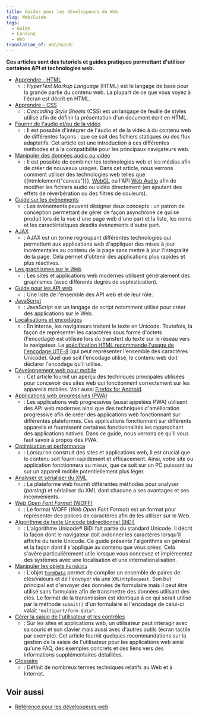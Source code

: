 ```yaml
---
title: Guides pour les développeurs du Web
slug: Web/Guide
tags:
  - Guide
  - Landing
  - Web
translation_of: Web/Guide
---
```


**Ces articles sont des tutoriels et guides pratiques permettant d'utiliser certaines API et technologies web.**

- [Apprendre - HTML](/fr/docs/Apprendre/HTML)
  - : _HyperText Markup Language_ (HTML) est le langage de base pour la grande partie du contenu web. La plupart de ce que vous voyez à l'écran est décrit en HTML.
- [Apprendre - CSS](/fr/docs/Apprendre/CSS)
  - : _Cascading Style Sheets_ (CSS) est un langage de feuille de styles utilisé afin de définir la présentation d'un document écrit en HTML.
- [Fournir de l'audio et/ou de la vidéo](/fr/docs/Web/Guide/Audio_and_video_delivery)
  - : Il est possible d'intégrer de l'audio et de la vidéo à du contenu web de différentes façons : que ce soit des fichiers statiques ou des flux adaptatifs. Cet article est une introduction à ces différentes méthodes et à la compatibilité pour les principaux navigateurs web.
- [Manipuler des données audio ou vidéo](/fr/docs/Web/Guide/Audio_and_video_manipulation)
  - : Il est possible de combiner les technologies web et les médias afin de créer de nouveaux usages. Dans cet article, nous verrons comment utiliser des technologies web telles que {{htmlelement("canvas")}}, [WebGL](/fr/docs/Web/WebGL) ou l'API [Web Audio](/fr/docs/Web/API/Web_Audio_API) afin de modifier les fichiers audio ou vidéo directement (en ajoutant des effets de réverbération ou des filtres de couleurs).
- [Guide sur les évènements](/fr/docs/Web/Guide/Events)
  - : Les évènements peuvent désigner deux concepts : un patron de conception permettant de gérer de façon asynchrone ce qui se produit lors de la vue d'une page web d'une part et la liste, les noms et les caractéristiques desdits évènements d'autre part.
- [AJAX](/fr/docs/Web/Guide/AJAX)
  - : AJAX est un terme regroupant différentes technologies qui permettent aux applications web d'appliquer des mises à jour incrémentales au contenu de la page sans mettre à jour l'intégralité de la page. Cela permet d'obtenir des applications plus rapides et plus réactives.
- [Les graphismes sur le Web](/fr/docs/Web/Guide/Graphics)
  - : Les sites et applications web modernes utilisent généralement des graphismes (avec différents degrés de sophistication).
- [Guide pour les API web](/fr/docs/Web/Guide/API)
  - : Une liste de l'ensemble des API web et de leur rôle.
- [JavaScript](/fr/docs/JavaScript)
  - : JavaScript est un langage de script notamment utilisé pour créer des applications sur le Web.
- [Localisations et encodages](/fr/docs/Localizations_and_character_encodings)
  - : En interne, les navigateurs traitent le texte en Unicode. Toutefois, la façon de représenter les caractères sous forme d'octets (l'encodage) est utilisée lors du transfert du texte sur le réseau vers le navigateur. La [spécification HTML recommande l'usage de l'encodage UTF-8](http://www.whatwg.org/specs/web-apps/current-work/multipage/semantics.html#charset) (qui peut représenter l'ensemble des caractères Unicode). Quel que soit l'encodage utilisé, le contenu web doit déclarer l'encodage qu'il utilise.
- [Développement web pour mobile](/fr/docs/Web/Guide/Mobile)
  - : Cet article fournit un aperçu des techniques principales utilisées pour concevoir des sites web qui fonctionnent correctement sur les appareils mobiles. Voir aussi [Firefox for Android](/fr/docs/Mozilla/Firefox_pour_Android).
- [Applications web progressives (PWA)](/fr/Apps/Progressive#Core_PWA_guides)
  - : Les applications web progressives (aussi appelées PWA) utilisent des API web modernes ainsi que des techniques d'amélioration progressive afin de créer des applications web fonctionnant sur différentes plateformes. Ces applications fonctionnent sur différents appareils et fournissent certaines fonctionnalités les rapprochant des applications natives. Dans ce guide, nous verrons ce qu'il vous faut savoir à propos des PWA.
- [Optimisation et performance](/fr/docs/Web/Guide/Performance)
  - : Lorsqu'on construit des sites et applications web, il est crucial que le contenu soit fourni rapidement et efficacement. Ainsi, votre site ou application fonctionnera au mieux, que ce soit sur un PC puissant ou sur un appareil mobile potentiellement plus léger.
- [Analyser et sérialiser du XML](/fr/docs/Web/Guide/Parsing_and_serializing_XML)
  - : La plateforme web fournit différentes méthodes pour analyser (_parsing_) et sérialiser du XML dont chacune a ses avantages et ses inconvénients.
- [_Web Open Font Format_ (WOFF)](/fr/docs/Web/Guide/WOFF)
  - : Le format WOFF (_Web Open Font Format_) est un format pour représenter des polices de caractères afin de les utiliser sur le Web.
- [Algorithme de texte Unicode bidirectionnel (BiDi)](/fr/docs/Web/Guide/Unicode_Bidrectional_Text_Algorithm)
  - : L'algorithme Unicode® BiDi fait partie du standard Unicode. Il décrit la façon dont le navigateur doit ordonner les caractères lorsqu'il affiche du texte Unicode. Ce guide présente l'algorithme en général et la façon dont il s'applique au contenu que vous créez. Cela s'avère particulièrement utile lorsque vous concevez et implémentez des systèmes avec une localisation et une internationalisation.
- [Manipuler les objets `FormData`](/fr/docs/Web/Guide/Using_FormData_Objects)
  - : L'objet [`FormData`](/fr/docs/Web/API/FormData) permet de compiler un ensemble de paires de clés/valeurs et de l'envoyer via une `XMLHttpRequest`. Son but principal est d'envoyer des données de formulaire mais il peut être utilisé sans formulaire afin de transmettre des données utilisant des clés. Le format de la transmission est identique à ce qui serait utilisé par la méthode `submit()` d'un formulaire si l'encodage de celui-ci valait `"multipart/form-data"`.
- [Gérer la saisie de l'utilisateur et les contrôles](/fr/docs/Web/Guide/User_input_methods)
  - : Sur les sites et applications web, un utilisateur peut interagir avec sa souris et son clavier mais aussi avec d'autres outils (écran tactile par exemple). Cet article fournit quelques recommandations sur la gestion de la saisie de l'utilisateur pour les applications web ainsi qu'une FAQ, des exemples concrets et des liens vers des informations supplémentaires détaillées.
- [Glossaire](/fr/docs/Glossaire)
  - : Définit de nombreux termes techniques relatifs au Web et à Internet.

## Voir aussi

- [Référence pour les développeurs web](/fr/docs/Web/Reference)
